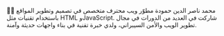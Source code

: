 👨‍💻 محمد ناصر الدين حمودة
مطوّر ويب محترف متخصص في تصميم وتطوير المواقع باستخدام تقنيات مثل HTML وJavaScript. شاركت في العديد من الدورات في مجال تطوير الويب والأمن السيبراني، ولدي خبرة تقنية في بناء واجهات حديثة وآمنة.
